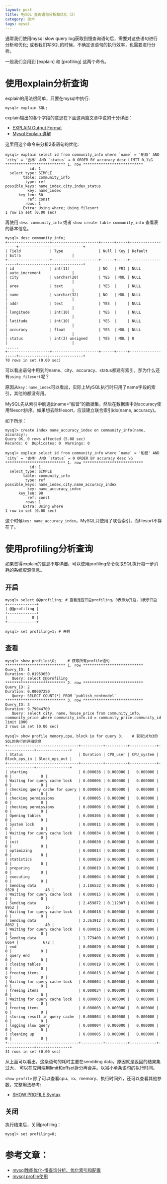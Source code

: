 ```yaml
---
layout: post
title: MySQL 查询语句分析和优化（2）
category: 技术
tags: mysql
---
```


通常我们使用mysql slow query log获取到慢查询语句后，需要对这些语句进行分析和优化;
或者我们写SQL的时候，不确定该语句的执行效率，也需要进行分析。

一般我们会用到 [explain] 和 [profiling] 这两个命令。 

# 使用explain分析查询

explain的用法很简单，只要在mysql中执行:

    mysql> explain SQL;

explain输出的各个字段的意思在下面这两篇文章中说的十分详细：

* [EXPLAIN Output Format](http://dev.mysql.com/doc/refman/4.1/en/explain-output.html)
* [Mysql Explain 详解](http://www.cnitblog.com/aliyiyi08/archive/2008/09/09/48878.html)

这里用这个命令来分析2条语句的优化:

    mysql> explain select id from community_info where `name` = '船营' AND `city` = '吉林' AND `status` = 0 ORDER BY accuracy desc LIMIT 0,1\G
    *************************** 1. row ***************************
               id: 1
      select_type: SIMPLE
            table: community_info
             type: ref
    possible_keys: name_index,city,index_status
              key: name_index
          key_len: 50
              ref: const
             rows: 1
            Extra: Using where; Using filesort
    1 row in set (0.00 sec)



再使用 `desc community_info` 或者 `show create table community_info` 查看表的基本信息。

    mysql> desc community_info;
    +-------------------+---------------------+------+-----+-------------------+-----------------------------+
    | Field             | Type                | Null | Key | Default           | Extra                       |
    +-------------------+---------------------+------+-----+-------------------+-----------------------------+
    | id                | int(11)             | NO   | PRI | NULL              | auto_increment              |
    | city              | varchar(20)         | YES  | MUL | NULL              |                             |
    | area              | text                | YES  |     | NULL              |                             |
    | name              | varchar(32)         | NO   | MUL | NULL              |                             |
    | addr              | text                | YES  |     | NULL              |                             |
    | longitude         | int(10)             | YES  |     | NULL              |                             |
    | latitude          | int(10)             | YES  |     | NULL              |                             |
    | accuracy          | float               | YES  | MUL | NULL              |                             |
    | status            | int(3) unsigned     | YES  | MUL | 0                 |                             |
    ......
    +-------------------+---------------------+------+-----+-------------------+-----------------------------+
    70 rows in set (0.00 sec)

可以看出语句中用到的name、city、accuracy、status都建有索引，那为什么还有`using filesort`呢？

原因从`key：name_index`可以看出，实际上MySQL执行时只用了name字段的索引，其他的都没有用。

MySQL先从索引中刷选出name=“船营”的数据集，然后在数据集中对accuracy使用filesort排序。如果想去除filesort，应该建立联合索引idx(name, accuracy)。

如下所示：

    mysql> create index name_accuracy_index on community_info(name, accuracy);
    Query OK, 0 rows affected (5.08 sec)
    Records: 0  Duplicates: 0  Warnings: 0
    
    mysql> explain select id from community_info where `name` = '船营' AND `city` = '吉林' AND `status` = 0 ORDER BY accuracy desc \G
    *************************** 1. row ***************************
               id: 1
      select_type: SIMPLE
            table: community_info
             type: ref
    possible_keys: name_index,city,name_accuracy_index
              key: name_accuracy_index
          key_len: 98
              ref: const
             rows: 1
            Extra: Using where
    1 row in set (0.00 sec)

这个时候`key: name_accuracy_index`，MySQL只使用了联合索引，而filesort不存在了。

# 使用profiling分析查询

如果觉得explain的信息不够详细，可以使用profiling命令获取SQL执行每一步消耗的系统资源信息。

## 开启

    mysql> select @@profiling; # 查看是否开启profiling，0表示为开启，1表示开启
    +-------------+
    | @@profiling |
    +-------------+
    |           0 |
    +-------------+

    mysql> set profiling=1; # 开启

## 查看 

    mysql> show profiles\G;     # 获取所有profile语句
    *************************** 1. row ***************************
    Query_ID: 1
    Duration: 0.01953650
       Query: select @@profiling
    *************************** 2. row ***************************
    Query_ID: 2
    Duration: 0.00007250
       Query: SELECT COUNT(*) FROM `publish_rentmodel`
    *************************** 3. row ***************************
    Query_ID: 3
    Duration: 9.79044700
       Query: select city, name, house_price from community_info, community_price where community_info.id = community_price.community_id limit 1000
    3 rows in set (0.00 sec)
    
    mysql> show profile memory,cpu, block io for query 3;    # 获取id为3的SQL的执行的详细信息
    +--------------------------------+----------+----------+------------+--------------+---------------+
    | Status                         | Duration | CPU_user | CPU_system | Block_ops_in | Block_ops_out |
    +--------------------------------+----------+----------+------------+--------------+---------------+
    | starting                       | 0.000036 | 0.000000 |   0.000000 |            0 |             0 |
    | Waiting for query cache lock   | 0.000006 | 0.000000 |   0.000000 |            0 |             0 |
    | checking query cache for query | 0.000068 | 0.000000 |   0.000000 |            0 |             0 |
    | checking permissions           | 0.000005 | 0.000000 |   0.000000 |            0 |             0 |
    | checking permissions           | 0.000006 | 0.000000 |   0.000000 |            0 |             0 |
    | Opening tables                 | 0.000306 | 0.000000 |   0.000000 |            0 |             0 |
    | System lock                    | 0.000011 | 0.000000 |   0.000000 |            0 |             0 |
    | Waiting for query cache lock   | 0.000034 | 0.000000 |   0.000000 |            0 |             0 |
    | init                           | 0.000030 | 0.000000 |   0.000000 |            0 |             0 |
    | optimizing                     | 0.000014 | 0.000000 |   0.000000 |            0 |             0 |
    | statistics                     | 0.000029 | 0.000000 |   0.000000 |            0 |             0 |
    | preparing                      | 0.000019 | 0.000000 |   0.000000 |            0 |             0 |
    | executing                      | 0.000004 | 0.000000 |   0.000000 |            0 |             0 |
    | Sending data                   | 3.186532 | 0.096006 |   0.040003 |         9320 |            48 |
    | Waiting for query cache lock   | 0.000015 | 0.000000 |   0.000000 |            0 |             0 |
    | Sending data                   | 2.459872 | 0.112007 |   0.012000 |         8952 |            16 |
    | Waiting for query cache lock   | 0.000018 | 0.000000 |   0.000000 |            0 |             0 |
    | Sending data                   | 2.363912 | 0.056003 |   0.008001 |         8032 |            40 |
    | Waiting for query cache lock   | 0.000016 | 0.000000 |   0.000000 |            0 |             0 |
    | Sending data                   | 1.779400 | 0.080005 |   0.016001 |         6664 |           672 |
    | end                            | 0.000020 | 0.000000 |   0.000000 |            0 |             0 |
    | query end                      | 0.000008 | 0.000000 |   0.000000 |            0 |             0 |
    | closing tables                 | 0.000019 | 0.000000 |   0.000000 |            0 |             0 |
    | freeing items                  | 0.000013 | 0.000000 |   0.000000 |            0 |             0 |
    | Waiting for query cache lock   | 0.000004 | 0.000000 |   0.000000 |            0 |             0 |
    | freeing items                  | 0.000034 | 0.000000 |   0.000000 |            0 |             0 |
    | Waiting for query cache lock   | 0.000003 | 0.000000 |   0.000000 |            0 |             0 |
    | freeing items                  | 0.000003 | 0.000000 |   0.000000 |            0 |             0 |
    | storing result in query cache  | 0.000004 | 0.000000 |   0.000000 |            0 |             0 |
    | logging slow query             | 0.000004 | 0.000000 |   0.000000 |            0 |             0 |
    | cleaning up                    | 0.000005 | 0.000000 |   0.000000 |            0 |             0 |
    +--------------------------------+----------+----------+------------+--------------+---------------+
    31 rows in set (0.00 sec)

从上面可以看出，这条语句的耗时主要在sendding data，原因就是返回的结果集过大，
可以在应用端用limit和offset拆分再合并。以减小单条语句的执行时间。


`show profile` 除了可以查看cpu、io、memory、执行时间外，还可以查看其他参数，完整用法参考:

* [SHOW PROFILE Syntax](http://dev.mysql.com/doc/refman/5.5/en/show-profile.html)

## 关闭

执行结束后，关闭profiling：

    mysql> set profiling=0;


# 参考文章：

* [mysql性能优化-慢查询分析、优化索引和配置](http://www.oicto.com/mysql-explain-show/)
* [mysql profile使用](http://hi.baidu.com/changzheng2008/item/d35559ec4caedf2b5a7cfb74)

